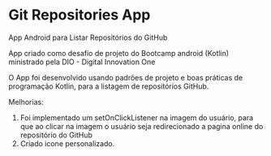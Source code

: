 # Git Repositories App

App Android para Listar Repositórios do GitHub
 
App criado como desafio de projeto do Bootcamp android (Kotlin) ministrado pela DIO - Digital Innovation One

O App foi desenvolvido usando padrões de projeto e boas práticas de programação Kotlin, para a listagem de repositórios GitHub. 


Melhorias: 
1. Foi implementado um setOnClickListener na imagem do usuário, para que ao clicar na imagem o usuário seja redirecionado a pagina online do repositório do GitHub 
2. Criado icone personalizado.
